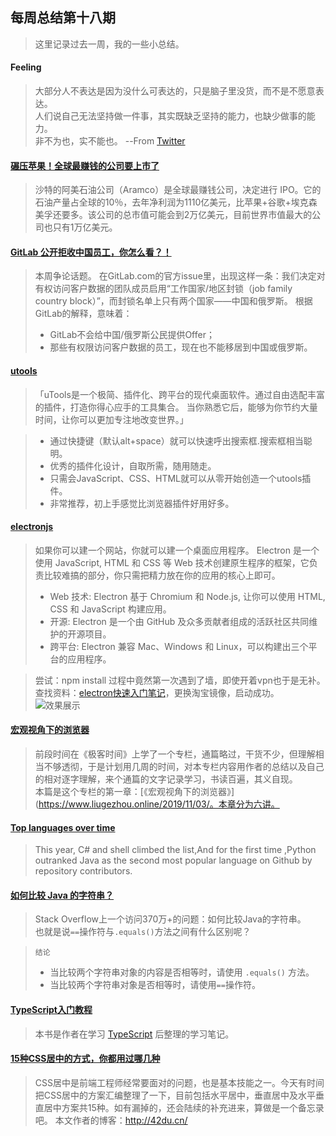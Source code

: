 ## 每周总结第十八期
> 这里记录过去一周，我的一些小总结。
<!--more-->
#### Feeling
> 大部分人不表达是因为没什么可表达的，只是脑子里没货，而不是不愿意表达。    
> 人们说自己无法坚持做一件事，其实既缺乏坚持的能力，也缺少做事的能力。  
> 非不为也，实不能也。 --From [Twitter](https://twitter.com/sagacity/status/1193346629287366656)

#### [碾压苹果！全球最赚钱的公司要上市了](http://global.eastmoney.com/a/201911051281700917.html)
> 沙特的阿美石油公司（Aramco）是全球最赚钱公司，决定进行 IPO。它的石油产量占全球的10％，去年净利润为1110亿美元，比苹果+谷歌+埃克森美孚还要多。该公司的总市值可能会到2万亿美元，目前世界市值最大的公司也只有1万亿美元。 

#### [GitLab 公开拒收中国员工，你怎么看？！](https://www.oschina.net/news/111073/gitlab-reject-chinese-programmers)
> 本周争论话题。
> 在GitLab.com的官方issue里，出现这样一条：我们决定对有权访问客户数据的团队成员启用“工作国家/地区封锁（job family country block）”，而封锁名单上只有两个国家——中国和俄罗斯。
> 根据GitLab的解释，意味着：
> + GitLab不会给中国/俄罗斯公民提供Offer；
> + 那些有权限访问客户数据的员工，现在也不能移居到中国或俄罗斯。

#### [utools](https://u.tools/)
> 「uTools是一个极简、插件化、跨平台的现代桌面软件。通过自由选配丰富的插件，打造你得心应手的工具集合。
> 当你熟悉它后，能够为你节约大量时间，让你可以更加专注地改变世界。」

> + 通过快捷键（默认alt+space）就可以快速呼出搜索框.搜索框相当聪明。    
> + 优秀的插件化设计，自取所需，随用随走。
> + 只需会JavaScript、CSS、HTML就可以从零开始创造一个utools插件。
> + 非常推荐，初上手感觉比浏览器插件好用好多。

#### [electronjs](https://electronjs.org/)
> 如果你可以建一个网站，你就可以建一个桌面应用程序。 Electron 是一个使用 JavaScript, HTML 和 CSS 等 Web 技术创建原生程序的框架，它负责比较难搞的部分，你只需把精力放在你的应用的核心上即可。
> + Web 技术: Electron 基于 Chromium 和 Node.js, 让你可以使用 HTML, CSS 和 JavaScript 构建应用。 
> + 开源: Electron 是一个由 GitHub 及众多贡献者组成的活跃社区共同维护的开源项目。    
> + 跨平台: Electron 兼容 Mac、Windows 和 Linux，可以构建出三个平台的应用程序。 

> 尝试：npm install 过程中竟然第一次遇到了墙，即使开着vpn也于是无补。查找资料：[electron快速入门笔记](https://www.jianshu.com/p/f134878af30f)，更换淘宝镜像，启动成功。
![效果展示](http://img.liugezhou.online/electron_lgz.png)

#### [宏观视角下的浏览器](https://www.liugezhou.online/2019/11/03/%E5%AE%8F%E8%A7%82%E8%A7%86%E8%A7%92%E4%B8%8B%E7%9A%84%E6%B5%8F%E8%A7%88%E5%99%A8/)
> 前段时间在《极客时间》上学了一个专栏，通篇略过，干货不少，但理解相当不够透彻，于是计划用几周的时间，对本专栏内容用作者的总结以及自己的相对逐字理解，来个通篇的文字记录学习，书读百遍，其义自现。  
> 本篇是这个专栏的第一章：[《宏观视角下的浏览器》](https://www.liugezhou.online/2019/11/03/。本章分为六讲。

#### [Top languages over time](https://octoverse.github.com/#top-languages-over-time)
> This year, C# and  shell climbed the list,And for the first time ,Python outranked Java as the second most popular language on Github by repository contributors.

#### [如何比较 Java 的字符串？](https://mp.weixin.qq.com/s/WyrRCUlelzOxyfVBrxAGUg)
> Stack Overflow上一个访问370万+的问题：如何比较Java的字符串。  
> 也就是说`==`操作符与`.equals()`方法之间有什么区别呢？ 

> `结论`
> + 当比较两个字符串对象的内容是否相等时，请使用 `.equals()` 方法。   
> + 当比较两个字符串对象是否相等时，请使用`==`操作符。

#### [TypeScript入门教程](https://ts.xcatliu.com/)
> 本书是作者在学习 [TypeScript](http://www.typescriptlang.org/) 后整理的学习笔记。

#### [15种CSS居中的方式，你都用过哪几种]( https://cloud.tencent.com/developer/article/1115615)
> CSS居中是前端工程师经常要面对的问题，也是基本技能之一。今天有时间把CSS居中的方案汇编整理了一下，目前包括水平居中，垂直居中及水平垂直居中方案共15种。如有漏掉的，还会陆续的补充进来，算做是一个备忘录吧。
> 本文作者的博客：http://42du.cn/
